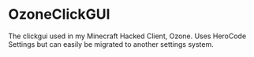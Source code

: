 # OzoneClickGUI
The clickgui used in my Minecraft Hacked Client, Ozone. Uses HeroCode Settings but can easily be migrated to another settings system.
